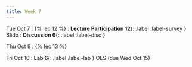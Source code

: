 ```yaml
---
title: Week 7
---
```


Tue Oct 7
: {% lec 12 %}
    <!-- : [Note 12](https://ds100.org/course-notes/ols/ols.html) -->
: **Lecture Participation 12**{: .label .label-survey } Slido
: **Discussion 6**{: .label .label-disc }

Thu Oct 9
: {% lec 13 %}
    <!-- : [Note 13](https://ds100.org/course-notes/gradient_descent/gradient_descent.html) -->

Fri Oct 10
: **Lab 6**{: .label .label-lab } OLS (due Wed Oct 15)
